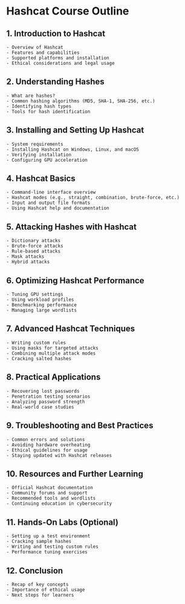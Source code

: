 # Hashcat Course Outline

## 1. Introduction to Hashcat
    - Overview of Hashcat
    - Features and capabilities
    - Supported platforms and installation
    - Ethical considerations and legal usage

## 2. Understanding Hashes
    - What are hashes?
    - Common hashing algorithms (MD5, SHA-1, SHA-256, etc.)
    - Identifying hash types
    - Tools for hash identification

## 3. Installing and Setting Up Hashcat
    - System requirements
    - Installing Hashcat on Windows, Linux, and macOS
    - Verifying installation
    - Configuring GPU acceleration

## 4. Hashcat Basics
    - Command-line interface overview
    - Hashcat modes (e.g., straight, combination, brute-force, etc.)
    - Input and output file formats
    - Using Hashcat help and documentation

## 5. Attacking Hashes with Hashcat
    - Dictionary attacks
    - Brute-force attacks
    - Rule-based attacks
    - Mask attacks
    - Hybrid attacks

## 6. Optimizing Hashcat Performance
    - Tuning GPU settings
    - Using workload profiles
    - Benchmarking performance
    - Managing large wordlists

## 7. Advanced Hashcat Techniques
    - Writing custom rules
    - Using masks for targeted attacks
    - Combining multiple attack modes
    - Cracking salted hashes

## 8. Practical Applications
    - Recovering lost passwords
    - Penetration testing scenarios
    - Analyzing password strength
    - Real-world case studies

## 9. Troubleshooting and Best Practices
    - Common errors and solutions
    - Avoiding hardware overheating
    - Ethical guidelines for usage
    - Staying updated with Hashcat releases

## 10. Resources and Further Learning
    - Official Hashcat documentation
    - Community forums and support
    - Recommended tools and wordlists
    - Continuing education in cybersecurity

## 11. Hands-On Labs (Optional)
    - Setting up a test environment
    - Cracking sample hashes
    - Writing and testing custom rules
    - Performance tuning exercises

## 12. Conclusion
    - Recap of key concepts
    - Importance of ethical usage
    - Next steps for learners